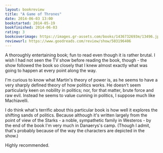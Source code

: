 ```yaml
---
layout: bookreview
title: "A Game of Thrones"
date: 2014-06-03 13:00
bookstarted: 2014-05-19
bookfinished: 2014-06-03
rating: 3
bookcoverimage: https://images.gr-assets.com/books/1436732693m/13496.jpg
reviewurl: https://www.goodreads.com/review/show/503196406
---
```


A thoroughly entertaining book; fun to read even though it is rather brutal. I wish I had not seen the TV show before reading the book, though - the show followed the book so closely that I knew almost exactly what was going to happen at every point along the way.



I'm curious to know what Martin's theory of power is, as he seems to have a very sharply defined theory of how politics works. He doesn't seem particularly keen on nobility in politics; nor, for that matter, brute force and raw evil. Instead he seems to value cunning in politics, I suppose much like Machiavelli.



I do think what's terrific about this particular book is how well it explores the shifting sands of politics. Because although it's written largely from the point of view of the Starks - a noble, sympathetic family in Westeros - by the end of the book I'm very much in Danaerys's camp. (Though I admit, that's probably because of the way the characters are depicted in the show.)



Highly recommended.